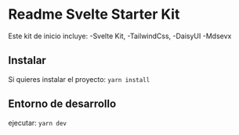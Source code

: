 # Readme Svelte Starter Kit

Este kit de inicio incluye:
-Svelte Kit,
-TailwindCss,
-DaisyUI
-Mdsevx

## Instalar

Si quieres instalar el proyecto: `yarn install`

## Entorno de desarrollo

ejecutar: `yarn dev`
